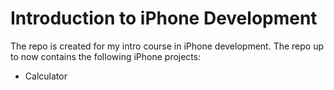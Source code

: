 # Introduction to iPhone Development

The repo is created for my intro course in iPhone development. The repo up to now contains the following iPhone projects:
- Calculator

